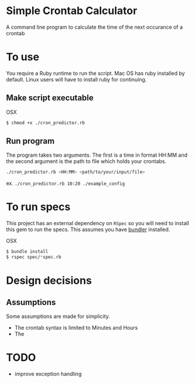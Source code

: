 # Simple Crontab Calculator

A command line program to calculate the time of the next occurance of a crontab

# To use

You require a Ruby runtime to run the script. Mac OS has ruby installed by default. Linux users will have to install ruby for continuing.

## Make script executable

OSX 
```bash
$ chmod +x ./cron_predictor.rb
```

## Run program

The program takes two arguments. The first is a time in format HH:MM and the second argument is the path to file which holds your crontabs.
```bash
./cron_predictor.rb <HH:MM> <path/to/your/input/file>
```
ex. `./cron_predictor.rb 10:20 ./example_config`

# To run specs

This project has an external dependency on `RSpec` so you will need to install this gem to run the specs. This assumes you have [bundler](https://bundler.io/) installed.

OSX
```bash
$ bundle install
$ rspec spec/*spec.rb
```

# Design decisions

## Assumptions

Some assumptions are made for simplicity.

- The crontab syntax is limited to Minutes and Hours
- The 

# TODO

- improve exception handling
